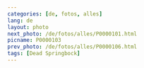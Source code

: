 ```yaml
---
categories: [de, fotos, alles]
lang: de
layout: photo
next_photo: /de/fotos/alles/P0000101.html
picname: P0000103
prev_photo: /de/fotos/alles/P0000106.html
tags: [Dead Springbock]
---
```

